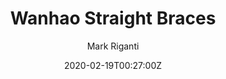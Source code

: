 ---
title: Wanhao Straight Braces
summary: Increases i3 Regidity		 
description: Wanhao i3 straight braces for improved regidity by Mark Riganti 
author: Mark Riganti 	
tags:
- 3d
date: "2020-02-19T00:27:00Z"


# Optional external URL for project (replaces project detail page).
external_link: "/build/wanhao"

image:
  caption: Wanhao Brace
  focal_point: Center
---